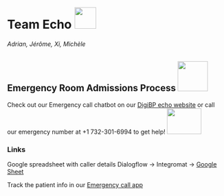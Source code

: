 # Team Echo <img src="https://static.thenounproject.com/png/27202-200.png" width="50" height="50">
###### Adrian, Jérôme, Xi, Michèle

## Emergency Room Admissions Process <img src="https://cdn.iconscout.com/icon/free/png-256/emergency-call-2199806-1833385.png" width="70" height="70">

Check out our Emergency call chatbot on our [DigiBP echo website](https://sites.google.com/view/digibp-echo) or call our emergency number at +1 732-301-6994 to get help!
<img src="https://i.pinimg.com/originals/0c/67/5a/0c675a8e1061478d2b7b21b330093444.gif" width="80" height="60">


### Links
Google spreadsheet with caller details Dialogflow -> Integromat -> [Google Sheet](https://docs.google.com/spreadsheets/d/1-ItPmNLtE1ge84TAZbSCsejQhcTdEIR421aFEsS-cC4/edit?usp=sharing)

Track the patient info in our [Emergency call app](https://www.appsheet.com/start/d8319de6-210c-403e-84ba-f66f587d6f6b)
